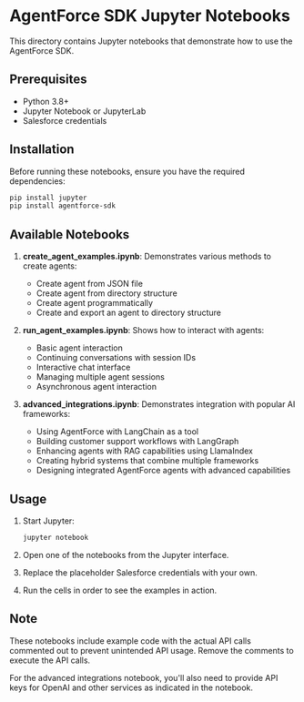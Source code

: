 # AgentForce SDK Jupyter Notebooks

This directory contains Jupyter notebooks that demonstrate how to use the AgentForce SDK.

## Prerequisites

- Python 3.8+
- Jupyter Notebook or JupyterLab
- Salesforce credentials

## Installation

Before running these notebooks, ensure you have the required dependencies:

```bash
pip install jupyter
pip install agentforce-sdk
```

## Available Notebooks

1. **create_agent_examples.ipynb**: Demonstrates various methods to create agents:
   - Create agent from JSON file
   - Create agent from directory structure
   - Create agent programmatically
   - Create and export an agent to directory structure

2. **run_agent_examples.ipynb**: Shows how to interact with agents:
   - Basic agent interaction
   - Continuing conversations with session IDs
   - Interactive chat interface
   - Managing multiple agent sessions
   - Asynchronous agent interaction

3. **advanced_integrations.ipynb**: Demonstrates integration with popular AI frameworks:
   - Using AgentForce with LangChain as a tool
   - Building customer support workflows with LangGraph
   - Enhancing agents with RAG capabilities using LlamaIndex
   - Creating hybrid systems that combine multiple frameworks
   - Designing integrated AgentForce agents with advanced capabilities

## Usage

1. Start Jupyter:
   ```bash
   jupyter notebook
   ```

2. Open one of the notebooks from the Jupyter interface.

3. Replace the placeholder Salesforce credentials with your own.

4. Run the cells in order to see the examples in action.

## Note

These notebooks include example code with the actual API calls commented out to prevent unintended API usage. Remove the comments to execute the API calls.

For the advanced integrations notebook, you'll also need to provide API keys for OpenAI and other services as indicated in the notebook.
